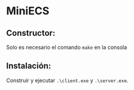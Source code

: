 # MiniECS

Constructor:
------------

Solo es necesario el comando `make` en la consola

Instalación:
------------

Construir y ejecutar `.\client.exe` y `.\server.exe`.